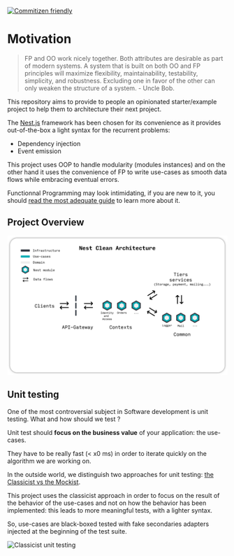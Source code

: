 [![Commitizen friendly](https://img.shields.io/badge/commitizen-friendly-brightgreen.svg)](http://commitizen.github.io/cz-cli/)

# Motivation

> FP and OO work nicely together. Both attributes are desirable as part of modern systems. A system that is built on both OO and FP principles will maximize flexibility, maintainability, testability, simplicity, and robustness. Excluding one in favor of the other can only weaken the structure of a system. - Uncle Bob.

This repository aims to provide to people an opinionated starter/example project to help them to architecture their next project.

The [Nest.js](https://nestjs.com/) framework has been chosen for its convenience as it provides out-of-the-box a light syntax for the recurrent problems:

- Dependency injection
- Event emission

This project uses OOP to handle modularity (modules instances) and on the other hand it uses the convenience of FP to write use-cases as smooth data flows while embracing eventual errors.

Functionnal Programming may look intimidating, if you are new to it, you should [read the most adequate guide](https://mostly-adequate.gitbook.io/mostly-adequate-guide/) to learn more about it.

## Project Overview

![Nest Clean Architecture](./docs/assets/nest-clean-architecture.png)

## Unit testing

One of the most controversial subject in Software development is unit testing. What and how should we test ?

Unit test should **focus on the business value** of your application: the use-cases.

They have to be really fast (< x0 ms) in order to iterate quickly on the algorithm we are working on.

In the outside world, we distinguish two approaches for unit testing: [the Classicist vs the Mockist](https://martinfowler.com/articles/mocksArentStubs.html).

This project uses the classicist approach in order to focus on the result of the behavior of the use-cases and not on how the behavior has been implemented: this leads to more meaningful tests, with a lighter syntax.

So, use-cases are black-boxed tested with fake secondaries adapters injected at the beginning of the test suite.

![Classicist unit testing](./docs/assets/unit-testing.png)
